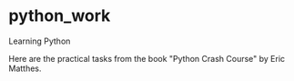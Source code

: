 # python_work
Learning Python


Here are the practical tasks from the book "Python Crash Course" by Eric Matthes.
